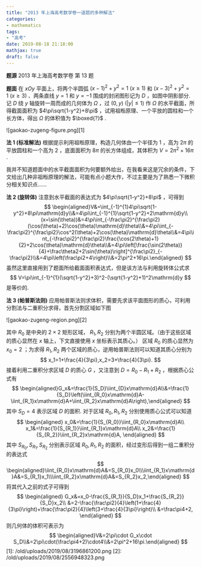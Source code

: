 ```yaml
---
title: "2013 年上海高考数学卷一道题的多种解法"
categories:
- mathematics
tags:
- "高考"
date: 2019-08-18 21:18:00
mathjax: true
draft: false
---
```


**题源** 2013 年上海高考数学卷 第 13 题

**题面** 在 $xOy$ 平面上，将两个半圆弧 $(x-1)^2+y^2=1~(x\geq 1)$ 和 $(x-3)^2+y^2=1~(x\geq 3)$ 、两条直线 $y=1$ 和 $y=-1$ 围成的封闭图形记为 $D$ ，如图中阴影部分. 记 $D$ 绕 $y$ 轴旋转一周而成的几何体为 $\Omega$ ，过 $(0,y)~(|y|\leq 1)$ 作 $\Omega$ 的水平截面，所得截面面积为 $4\pi\sqrt{1-y^2}+8\pi$ ，试用祖暅原理、一个平放的圆柱和一个长方体，得出 $\Omega$ 的体积值为 $\boxed{?}$ .

![gaokao-zugeng-figure.png][1]

**法 1 (标准解法)** 根据提示利用祖暅原理，构造几何体由一个半径为 $1$ ，高为 $2\pi$ 的平放圆柱和一个高为 $2$ ，底面面积为 $8\pi$ 的长方体组成，其体积为 $V=2\pi^2+16\pi$ .

我并不知道题面中的水平截面面积为何要额外给出，在我看来这是冗余的条件，下文给出几种非祖暅原理的解法，可能有点小题大作，不过主要是为了熟悉一下微积分相关知识点……

**法 2 (旋转体)** 注意到水平截面的表达式为 $4\pi\sqrt{1-y^2}+8\pi$ ，可得到
$$
\begin{aligned}V&=\int_{-1}^{1}4\pi\sqrt{1-y^2}+8\pi\mathrm{d}y\\&=4\pi\int_{-1}^{1}\sqrt{1-y^2}+2\mathrm{d}y\\(x=\sin(\theta))&=4\pi\int_{-\frac\pi2}^{\frac\pi2}(\cos(\theta)+2)\cos(\theta)\mathrm{d}\theta\\&=4\pi\int_{-\frac\pi2}^{\frac\pi2}\cos^2(\theta)+2\cos(\theta)\mathrm{d}\theta\\&=4\pi\int_{-\frac\pi2}^{\frac\pi2}\frac{\cos(2\theta)+1}{2}+2\cos(\theta)\mathrm{d}\theta\\&=4\pi\left[\frac{\sin(2\theta)}{4}+\frac\theta2+2\sin(\theta)\right]^{\frac\pi2}_{-\frac\pi2}\\&=4\pi\left(\frac\pi2+4\right)\\&=2\pi^2+16\pi.\end{aligned}
$$
虽然这里直接用到了题面所给截面面积表达式，但是该方法与利用旋转体公式求
$$
V=\pi\int_{-1}^{1}(\sqrt{1-y^2}+3)^2-(\sqrt{1-y^2}+1)^2\mathrm{d}y
$$
是等价的.

**法 3 (帕普斯法则)** 应用帕普斯法则求体积，需要先求该平面图形的质心，可利用分割法与二重积分求得，首先分割区域如下图

![gaokao-zugeng-region.png][2]

其中 $R_0$ 是中央的 $2\times2$ 矩形区域， $R_1,R_2$ 分别为两个半圆区域。（由于这些区域的质心显然在 $x$ 轴上，下文直接使用 $x$ 坐标表示其质心。）
区域 $R_0$ 的质心显然为 $x_0=2$ ；为求得 $R_1,R_2$ 两个区域的质心，逆用帕普斯法则可以知道其质心分别为
$$
x_1=1+\frac{4}{3\pi},x_2=3+\frac{4}{3\pi}.
$$
接着利用二重积分求区域 $D$ 的质心 $G$ ，又注意到 $D=R_0-R_1+R_2$ ，根据质心公式有
$$
\begin{aligned}G_x&=\frac{1}{S_D}\iint_{D}x\mathrm{d}A\\&=\frac{1}{S_D}\left(\iint_{R_0}x\mathrm{d}A-\iint_{R_1}x\mathrm{d}A+\iint_{R_2}x\mathrm{d}A\right),\end{aligned}
$$
其中 $S_D=4$ 表示区域 $D$ 的面积.
对于区域 $R_0,R_1, R_2$ 分别使用质心公式可以知道
$$
\begin{aligned}
x_0&=\frac{1}{S_{R_0}}\iint_{R_0}x\mathrm{d}A\\
x_1&=\frac{1}{S_{R_1}}\iint_{R_1}x\mathrm{d}A\\
x_2&=\frac{1}{S_{R_2}}\iint_{R_2}x\mathrm{d}A,
\end{aligned}
$$
其中 $S_{R_0},S_{R_1},S_{R_2}$ 分别表示区域 $R_0,R_1,R_2$ 的面积，经过变形后得到一组二重积分的表达式
$$
\begin{aligned}\iint_{R_0}x\mathrm{d}A&=S_{R_0}x_0\\\iint_{R_1}x\mathrm{d}A&=S_{R_1}x_1\\\iint_{R_2}x\mathrm{d}A&=S_{R_2}x_2,\end{aligned}
$$
将其代入之前的式子可得到
$$
\begin{aligned}
G_x&=x_0-\frac{S_{R_1}}{S_D}x_1+\frac{S_{R_2}}{S_D}x_2\\
&=2-\frac{\frac\pi2}{4}\left(1+\frac{4}{3\pi}\right)+\frac{\frac\pi2}{4}\left(3+\frac{4}{3\pi}\right)\\
&=\frac\pi4+2,
\end{aligned}
$$
则几何体的体积可表示为
$$
\begin{aligned}V&=2\pi\cdot G_x\cdot S_D\\&=2\pi\cdot(\frac\pi4+2)\cdot4\\&=2\pi^2+16\pi.\end{aligned}
$$
[1]: /old/uploads/2019/08/3196861200.png
[2]: /old/uploads/2019/08/2556948323.png